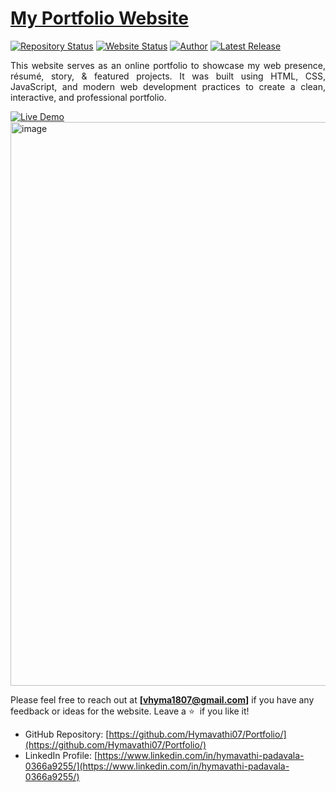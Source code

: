 # <a href="https://hymavathi07.github.io/Portfolio/" target="_blank">My Portfolio Website</a>

[![Repository Status](https://img.shields.io/badge/Repository%20Status-Maintained-dark%20green.svg)](https://github.com/Hymavathi07/Portfolio/)
[![Website Status](https://img.shields.io/badge/Website%20Status-Online-green)](https://hymavathi07.github.io/Portfolio/)
[![Author](https://img.shields.io/badge/Author-Hymavathi%20Padavala-blue.svg)](https://www.linkedin.com/in/hymavathi-padavala-0366a9255/)
[![Latest Release](https://img.shields.io/badge/Latest%20Release-26%20Sep%202025-yellow.svg)](https://github.com/Hymavathi07/Portfolio/commit/main)

<p align="justify">This website serves as an online portfolio to showcase my web presence, résumé, story, & featured projects. It was built using HTML, CSS, JavaScript, and modern web development practices to create a clean, interactive, and professional portfolio.</p>

[![Live Demo](https://img.shields.io/badge/Website%20Status-Online-green)](https://hymavathi07.github.io/Portfolio/)
<img width="1868" height="902" alt="image" src="https://github.com/user-attachments/assets/34f51d0f-618f-425c-b2c3-a54629268fb9" />


Please feel free to reach out at **[vhyma1807@gmail.com]** if you have any feedback or ideas for the website. Leave a :star: &nbsp;if you like it!

- GitHub Repository: [https://github.com/Hymavathi07/Portfolio/](https://github.com/Hymavathi07/Portfolio/)  
- LinkedIn Profile: [https://www.linkedin.com/in/hymavathi-padavala-0366a9255/](https://www.linkedin.com/in/hymavathi-padavala-0366a9255/)
